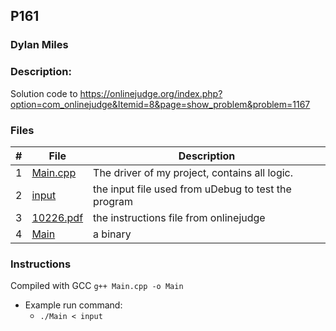 ## P161
### Dylan Miles
### Description:
Solution code to https://onlinejudge.org/index.php?option=com_onlinejudge&Itemid=8&page=show_problem&problem=1167


### Files

|   #   | File            | Description                                        |
| :---: | --------------- | -------------------------------------------------- |
|   1   | [Main.cpp](./Main.cpp)         | The driver of my project, contains all logic.     |
|   2   | [input](./input)         | the input file used from uDebug to test the program      |
|   3   | [10226.pdf](./10226.pdf)         | the instructions file from onlinejudge      |
|   4   | [Main](./Main)         | a binary      |

### Instructions

Compiled with GCC
`g++ Main.cpp -o Main`

- Example run command:
    - `./Main < input`
